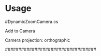 # Usage

#DynamicZoomCamera.cs

Add to Camera

Camera projection: orthographic

##################################